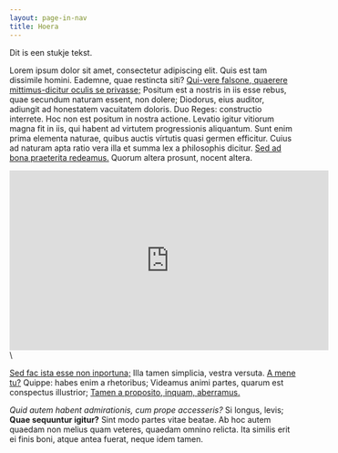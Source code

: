 ```yaml
---
layout: page-in-nav
title: Hoera
---
```


Dit is een stukje tekst.

Lorem ipsum dolor sit amet, consectetur adipiscing elit. Quis est tam dissimile homini. Eademne, quae restincta siti? <a href="http://loripsum.net/" target="_blank">Qui-vere falsone, quaerere mittimus-dicitur oculis se privasse;</a> Positum est a nostris in iis esse rebus, quae secundum naturam essent, non dolere; Diodorus, eius auditor, adiungit ad honestatem vacuitatem doloris. Duo Reges: constructio interrete. Hoc non est positum in nostra actione. Levatio igitur vitiorum magna fit in iis, qui habent ad virtutem progressionis aliquantum. Sunt enim prima elementa naturae, quibus auctis vírtutis quasi germen efficitur. Cuius ad naturam apta ratio vera illa et summa lex a philosophis dicitur. <a href="http://loripsum.net/" target="_blank">Sed ad bona praeterita redeamus.</a> Quorum altera prosunt, nocent altera.

<iframe width="560" height="315" src="https://www.youtube.com/embed/FGVAd_hzRKo" frameborder="0" allow="accelerometer; autoplay; clipboard-write; encrypted-media; gyroscope; picture-in-picture" allowfullscreen></iframe>
\
<p><a href="http://loripsum.net/" target="_blank">Sed fac ista esse non inportuna;</a> Illa tamen simplicia, vestra versuta. <a href="http://loripsum.net/" target="_blank">A mene tu?</a> Quippe: habes enim a rhetoribus; Videamus animi partes, quarum est conspectus illustrior; <a href="http://loripsum.net/" target="_blank">Tamen a proposito, inquam, aberramus.</a> </p>

<i>Quid autem habent admirationis, cum prope accesseris?</i> Si longus, levis; <b>Quae sequuntur igitur?</b> Sint modo partes vitae beatae. Ab hoc autem quaedam non melius quam veteres, quaedam omnino relicta. Ita similis erit ei finis boni, atque antea fuerat, neque idem tamen.